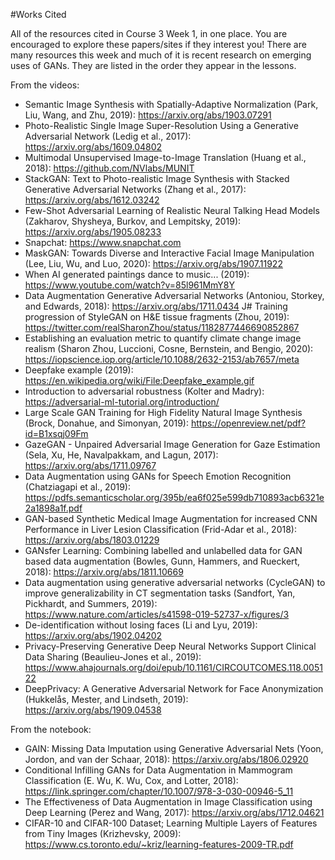 #Works Cited

All of the resources cited in Course 3 Week 1, in one place. You are encouraged to explore these papers/sites if they interest you! There are many resources this week and much of it is recent research on emerging uses of GANs. They are listed in the order they appear in the lessons.

From the videos:

+ Semantic Image Synthesis with Spatially-Adaptive Normalization (Park, Liu, Wang, and Zhu, 2019): https://arxiv.org/abs/1903.07291
+ Photo-Realistic Single Image Super-Resolution Using a Generative Adversarial Network (Ledig et al., 2017): https://arxiv.org/abs/1609.04802
+ Multimodal Unsupervised Image-to-Image Translation (Huang et al., 2018): https://github.com/NVlabs/MUNIT
+ StackGAN: Text to Photo-realistic Image Synthesis with Stacked Generative Adversarial Networks (Zhang et al., 2017): https://arxiv.org/abs/1612.03242
+ Few-Shot Adversarial Learning of Realistic Neural Talking Head Models (Zakharov, Shysheya, Burkov, and Lempitsky, 2019): https://arxiv.org/abs/1905.08233
+ Snapchat: https://www.snapchat.com
+ MaskGAN: Towards Diverse and Interactive Facial Image Manipulation (Lee, Liu, Wu, and Luo, 2020): https://arxiv.org/abs/1907.11922
+ When AI generated paintings dance to music... (2019): https://www.youtube.com/watch?v=85l961MmY8Y
+ Data Augmentation Generative Adversarial Networks (Antoniou, Storkey, and Edwards, 2018): https://arxiv.org/abs/1711.0434 J# Training progression of StyleGAN on H&E tissue fragments (Zhou, 2019): https://twitter.com/realSharonZhou/status/1182877446690852867
+ Establishing an evaluation metric to quantify climate change image realism (Sharon Zhou, Luccioni, Cosne, Bernstein, and Bengio, 2020): https://iopscience.iop.org/article/10.1088/2632-2153/ab7657/meta
+ Deepfake example (2019): https://en.wikipedia.org/wiki/File:Deepfake_example.gif
+ Introduction to adversarial robustness (Kolter and Madry): https://adversarial-ml-tutorial.org/introduction/
+ Large Scale GAN Training for High Fidelity Natural Image Synthesis (Brock, Donahue, and Simonyan, 2019): https://openreview.net/pdf?id=B1xsqj09Fm
+ GazeGAN - Unpaired Adversarial Image Generation for Gaze Estimation (Sela, Xu, He, Navalpakkam, and Lagun, 2017): https://arxiv.org/abs/1711.09767
+ Data Augmentation using GANs for Speech Emotion Recognition (Chatziagapi et al., 2019): https://pdfs.semanticscholar.org/395b/ea6f025e599db710893acb6321e2a1898a1f.pdf
+ GAN-based Synthetic Medical Image Augmentation for increased CNN Performance in Liver Lesion Classification (Frid-Adar et al., 2018): https://arxiv.org/abs/1803.01229
+ GANsfer Learning: Combining labelled and unlabelled data for GAN based data augmentation (Bowles, Gunn, Hammers, and Rueckert, 2018): https://arxiv.org/abs/1811.10669
+ Data augmentation using generative adversarial networks (CycleGAN) to improve generalizability in CT segmentation tasks (Sandfort, Yan, Pickhardt, and Summers, 2019): https://www.nature.com/articles/s41598-019-52737-x/figures/3
+ De-identification without losing faces (Li and Lyu, 2019): https://arxiv.org/abs/1902.04202
+ Privacy-Preserving Generative Deep Neural Networks Support Clinical Data Sharing (Beaulieu-Jones et al., 2019): https://www.ahajournals.org/doi/epub/10.1161/CIRCOUTCOMES.118.005122
+ DeepPrivacy: A Generative Adversarial Network for Face Anonymization (Hukkelås, Mester, and Lindseth, 2019): https://arxiv.org/abs/1909.04538

From the notebook:

+ GAIN: Missing Data Imputation using Generative Adversarial Nets (Yoon, Jordon, and van der Schaar, 2018): https://arxiv.org/abs/1806.02920
+ Conditional Infilling GANs for Data Augmentation in Mammogram Classification (E. Wu, K. Wu, Cox, and Lotter, 2018): https://link.springer.com/chapter/10.1007/978-3-030-00946-5_11
+ The Effectiveness of Data Augmentation in Image Classification using Deep Learning (Perez and Wang, 2017): https://arxiv.org/abs/1712.04621
+ CIFAR-10 and CIFAR-100 Dataset; Learning Multiple Layers of Features from Tiny Images (Krizhevsky, 2009): https://www.cs.toronto.edu/~kriz/learning-features-2009-TR.pdf